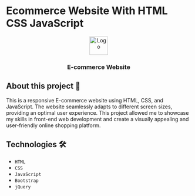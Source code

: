 # Ecommerce Website With HTML CSS JavaScript

<div align = "center">
    <img src="./img/icon1.png" alt="Logo" width="50px">
</div>

<h3 align="center"><b>E-commerce Website</b></h3>


## About this project 🚀

This is a responsive E-commerce website using HTML, CSS, and JavaScript. The website seamlessly adapts to different screen sizes, providing an optimal user experience. This project allowed me to showcase my skills in front-end web development and create a visually appealing and user-friendly online shopping platform.

## Technologies 🛠️

* `HTML`
* `CSS`
* `JavaScript`
* `Bootstrap`
* `jQuery`
